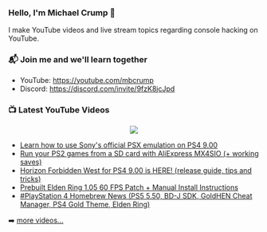 ### Hello, I'm Michael Crump 👋

I make YouTube videos and live stream topics regarding console hacking on YouTube. 

### 📬 Join me and we'll learn together

- YouTube: https://youtube.com/mbcrump
- Discord: https://discord.com/invite/9fzK8jcJpd

### 📺 Latest YouTube Videos

<div align="center">

[<img src="https://img.shields.io/badge/-Subscribe-red?style=for-the-badge&logo=youtube&logoColor=white"/>](https://www.youtube.com/c/mbcrump?sub_confirmation=1)

</div>

<!-- YOUTUBE:START -->
- [Learn how to use Sony&#39;s official PSX emulation on PS4 9.00](https://www.youtube.com/watch?v=eqpBvC93gUg)
- [Run your PS2 games from a SD card with AliExpress MX4SIO &lpar;+ working saves&rpar;](https://www.youtube.com/watch?v=FddWN1pp3pQ)
- [Horizon Forbidden West for PS4 9.00 is HERE! &lpar;release guide, tips and tricks&rpar;](https://www.youtube.com/watch?v=et9Kf4zDWXI)
- [Prebuilt Elden Ring 1.05 60 FPS Patch + Manual Install Instructions](https://www.youtube.com/watch?v=Y1rMffq6jgc)
- [#PlayStation 4 Homebrew News &lpar;PS5 5.50, BD-J SDK, GoldHEN Cheat Manager, PS4 Gold Theme, Elden Ring&rpar;](https://www.youtube.com/watch?v=6Cx8VbVoF2g)
<!-- YOUTUBE:END -->

➡️ [more videos...](https://youtube.com/mbcrump)


